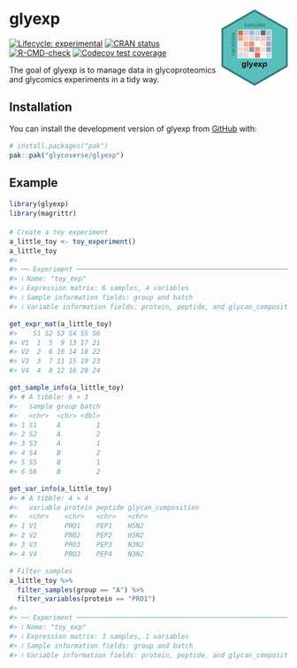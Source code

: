 
<!-- README.md is generated from README.Rmd. Please edit that file -->

# glyexp <a href="https://glycoverse.github.io/glyexp/"><img src="man/figures/logo.png" align="right" height="138" /></a>

<!-- badges: start -->

[![Lifecycle:
experimental](https://img.shields.io/badge/lifecycle-experimental-orange.svg)](https://lifecycle.r-lib.org/articles/stages.html#experimental)
[![CRAN
status](https://www.r-pkg.org/badges/version/glyexp)](https://CRAN.R-project.org/package=glyexp)
[![R-CMD-check](https://github.com/glycoverse/glyexp/actions/workflows/R-CMD-check.yaml/badge.svg)](https://github.com/glycoverse/glyexp/actions/workflows/R-CMD-check.yaml)
[![Codecov test
coverage](https://codecov.io/gh/glycoverse/glyexp/graph/badge.svg)](https://app.codecov.io/gh/glycoverse/glyexp)
<!-- badges: end -->

The goal of glyexp is to manage data in glycoproteomics and glycomics
experiments in a tidy way.

## Installation

You can install the development version of glyexp from
[GitHub](https://github.com/) with:

``` r
# install.packages("pak")
pak::pak("glycoverse/glyexp")
```

## Example

``` r
library(glyexp)
library(magrittr)

# Create a toy experiment
a_little_toy <- toy_experiment()
a_little_toy
#> 
#> ── Experiment ──────────────────────────────────────────────────────────────────
#> ℹ Name: "toy_exp"
#> ℹ Expression matrix: 6 samples, 4 variables
#> ℹ Sample information fields: group and batch
#> ℹ Variable information fields: protein, peptide, and glycan_composition
```

``` r
get_expr_mat(a_little_toy)
#>    S1 S2 S3 S4 S5 S6
#> V1  1  5  9 13 17 21
#> V2  2  6 10 14 18 22
#> V3  3  7 11 15 19 23
#> V4  4  8 12 16 20 24
```

``` r
get_sample_info(a_little_toy)
#> # A tibble: 6 × 3
#>   sample group batch
#>   <chr>  <chr> <dbl>
#> 1 S1     A         1
#> 2 S2     A         2
#> 3 S3     A         1
#> 4 S4     B         2
#> 5 S5     B         1
#> 6 S6     B         2
```

``` r
get_var_info(a_little_toy)
#> # A tibble: 4 × 4
#>   variable protein peptide glycan_composition
#>   <chr>    <chr>   <chr>   <chr>             
#> 1 V1       PRO1    PEP1    H5N2              
#> 2 V2       PRO2    PEP2    H5N2              
#> 3 V3       PRO3    PEP3    N3N2              
#> 4 V4       PRO3    PEP4    N3N2
```

``` r
# Filter samples
a_little_toy %>% 
  filter_samples(group == "A") %>% 
  filter_variables(protein == "PRO1")
#> 
#> ── Experiment ──────────────────────────────────────────────────────────────────
#> ℹ Name: "toy_exp"
#> ℹ Expression matrix: 3 samples, 1 variables
#> ℹ Sample information fields: group and batch
#> ℹ Variable information fields: protein, peptide, and glycan_composition
```
